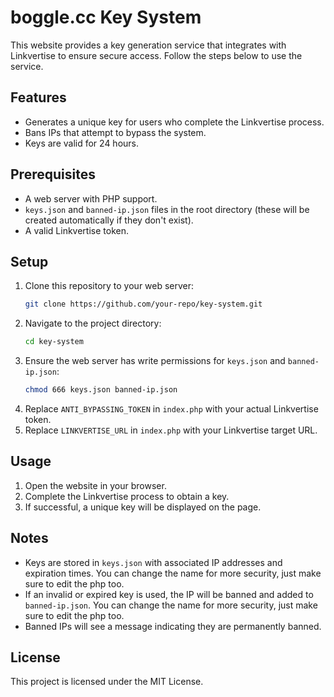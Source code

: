 # boggle.cc Key System

This website provides a key generation service that integrates with Linkvertise to ensure secure access. Follow the steps below to use the service.

## Features
- Generates a unique key for users who complete the Linkvertise process.
- Bans IPs that attempt to bypass the system.
- Keys are valid for 24 hours.

## Prerequisites
- A web server with PHP support.
- `keys.json` and `banned-ip.json` files in the root directory (these will be created automatically if they don't exist).
- A valid Linkvertise token.

## Setup
1. Clone this repository to your web server:
   ```bash
   git clone https://github.com/your-repo/key-system.git
   ```
2. Navigate to the project directory:
   ```bash
   cd key-system
   ```
3. Ensure the web server has write permissions for `keys.json` and `banned-ip.json`:
   ```bash
   chmod 666 keys.json banned-ip.json
   ```
4. Replace `ANTI_BYPASSING_TOKEN` in `index.php` with your actual Linkvertise token.
5. Replace `LINKVERTISE_URL` in `index.php` with your Linkvertise target URL.

## Usage
1. Open the website in your browser.
2. Complete the Linkvertise process to obtain a key.
3. If successful, a unique key will be displayed on the page.

## Notes
- Keys are stored in `keys.json` with associated IP addresses and expiration times. You can change the name for more security, just make sure to edit the php too.
- If an invalid or expired key is used, the IP will be banned and added to `banned-ip.json`. You can change the name for more security, just make sure to edit the php too.
- Banned IPs will see a message indicating they are permanently banned.

## License
This project is licensed under the MIT License.